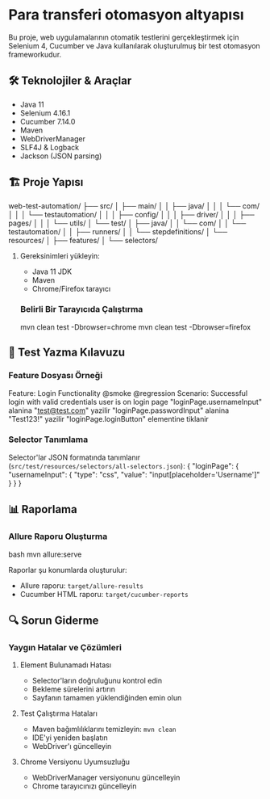 # Para transferi otomasyon altyapısı

Bu proje, web uygulamalarının otomatik testlerini gerçekleştirmek için Selenium 4, Cucumber ve Java kullanılarak oluşturulmuş bir test otomasyon frameworkudur.

## 🛠 Teknolojiler & Araçlar

- Java 11
- Selenium 4.16.1
- Cucumber 7.14.0
- Maven
- WebDriverManager
- SLF4J & Logback
- Jackson (JSON parsing)

## 🏗 Proje Yapısı
web-test-automation/
├── src/
│ ├── main/
│ │ ├── java/
│ │ │ └── com/
│ │ │ └── testautomation/
│ │ │ ├── config/
│ │ │ ├── driver/
│ │ │ ├── pages/
│ │ │ └── utils/
│ └── test/
│ ├── java/
│ │ └── com/
│ │ └── testautomation/
│ │ ├── runners/
│ │ └── stepdefinitions/
│ └── resources/
│ ├── features/
│ └── selectors/

1. Gereksinimleri yükleyin:
   - Java 11 JDK
   - Maven
   - Chrome/Firefox tarayıcı

   ### Belirli Bir Tarayıcıda Çalıştırma
   mvn clean test -Dbrowser=chrome
   mvn clean test -Dbrowser=firefox


## 📝 Test Yazma Kılavuzu

### Feature Dosyası Örneği
Feature: Login Functionality
@smoke @regression
Scenario: Successful login with valid credentials
user is on login page
"loginPage.usernameInput" alanina "test@test.com" yazilir
"loginPage.passwordInput" alanina "Test123!" yazilir
"loginPage.loginButton" elementine tiklanir



### Selector Tanımlama
Selector'lar JSON formatında tanımlanır (`src/test/resources/selectors/all-selectors.json`):
{
"loginPage": {
"usernameInput": {
"type": "css",
"value": "input[placeholder='Username']"
}
}
}

## 📊 Raporlama

### Allure Raporu Oluşturma
bash
mvn allure:serve


Raporlar şu konumlarda oluşturulur:
- Allure raporu: `target/allure-results`
- Cucumber HTML raporu: `target/cucumber-reports`

## 🔍 Sorun Giderme

### Yaygın Hatalar ve Çözümleri

1. Element Bulunamadı Hatası
   - Selector'ların doğruluğunu kontrol edin
   - Bekleme sürelerini artırın
   - Sayfanın tamamen yüklendiğinden emin olun

2. Test Çalıştırma Hataları
   - Maven bağımlılıklarını temizleyin: `mvn clean`
   - IDE'yi yeniden başlatın
   - WebDriver'ı güncelleyin

3. Chrome Versiyonu Uyumsuzluğu
   - WebDriverManager versiyonunu güncelleyin
   - Chrome tarayıcınızı güncelleyin

